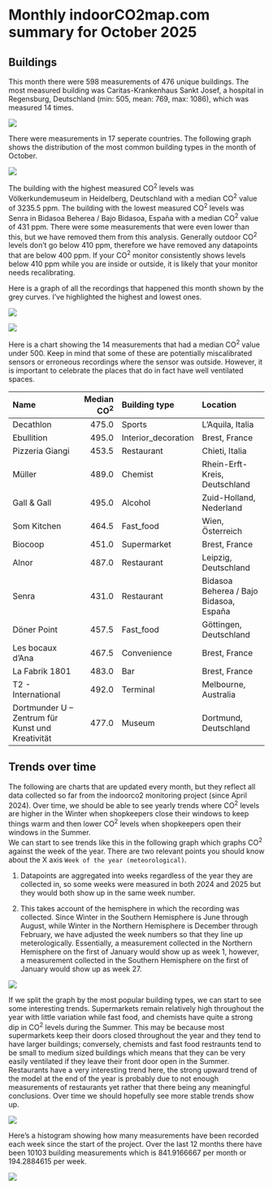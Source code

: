 

# Monthly indoorCO2map.com summary for October 2025

## Buildings

This month there were 598 measurements of 476 unique buildings. The most
measured building was Caritas-Krankenhaus Sankt Josef, a hospital in
Regensburg, Deutschland (min: 505, mean: 769, max: 1086), which was
measured 14 times.

![](README_files/figure-commonmark/unnamed-chunk-11-1.png)

There were measurements in 17 seperate countries. The following graph
shows the distribution of the most common building types in the month of
October.

![](README_files/figure-commonmark/unnamed-chunk-12-1.png)

The building with the highest measured CO<sup>2</sup> levels was
Völkerkundemuseum in Heidelberg, Deutschland with a median
CO<sup>2</sup> value of 3235.5 ppm. The building with the lowest
measured CO<sup>2</sup> levels was Senra in Bidasoa Beherea / Bajo
Bidasoa, España with a median CO<sup>2</sup> value of 431 ppm. There
were some measurements that were even lower than this, but we have
removed them from this analysis. Generally outdoor CO<sup>2</sup> levels
don’t go below 410 ppm, therefore we have removed any datapoints that
are below 400 ppm. If your CO<sup>2</sup> monitor consistently shows
levels below 410 ppm while you are inside or outside, it is likely that
your monitor needs recalibrating.

Here is a graph of all the recordings that happened this month shown by
the grey curves. I’ve highlighted the highest and lowest ones.

![](README_files/figure-commonmark/unnamed-chunk-18-1.png)

![](README_files/figure-commonmark/unnamed-chunk-19-1.png)

Here is a chart showing the 14 measurements that had a median
CO<sup>2</sup> value under 500. Keep in mind that some of these are
potentially miscalibrated sensors or erroneous recordings where the
sensor was outside. However, it is important to celebrate the places
that do in fact have well ventilated spaces.

| Name                                             | Median CO<sup>2</sup> | Building type       | Location                               |
|:-------------------------------------------------|----------------------:|:--------------------|:---------------------------------------|
| Decathlon                                        |                 475.0 | Sports              | L’Aquila, Italia                       |
| Ebullition                                       |                 495.0 | Interior_decoration | Brest, France                          |
| Pizzeria Giangi                                  |                 453.5 | Restaurant          | Chieti, Italia                         |
| Müller                                           |                 489.0 | Chemist             | Rhein-Erft-Kreis, Deutschland          |
| Gall & Gall                                      |                 495.0 | Alcohol             | Zuid-Holland, Nederland                |
| Som Kitchen                                      |                 464.5 | Fast_food           | Wien, Österreich                       |
| Biocoop                                          |                 451.0 | Supermarket         | Brest, France                          |
| Alnor                                            |                 487.0 | Restaurant          | Leipzig, Deutschland                   |
| Senra                                            |                 431.0 | Restaurant          | Bidasoa Beherea / Bajo Bidasoa, España |
| Döner Point                                      |                 457.5 | Fast_food           | Göttingen, Deutschland                 |
| Les bocaux d’Ana                                 |                 467.5 | Convenience         | Brest, France                          |
| La Fabrik 1801                                   |                 483.0 | Bar                 | Brest, France                          |
| T2 - International                               |                 492.0 | Terminal            | Melbourne, Australia                   |
| Dortmunder U – Zentrum für Kunst und Kreativität |                 477.0 | Museum              | Dortmund, Deutschland                  |

## Trends over time

The following are charts that are updated every month, but they reflect
all data collected so far from the indoorco2 monitoring project (since
April 2024). Over time, we should be able to see yearly trends where
CO<sup>2</sup> levels are higher in the Winter when shopkeepers close
their windows to keep things warm and then lower CO<sup>2</sup> levels
when shopkeepers open their windows in the Summer.  
We can start to see trends like this in the following graph which graphs
CO<sup>2</sup> against the week of the year. There are two relevant
points you should know about the X axis
`Week of the year (meteorological)`.

1.  Datapoints are aggregated into weeks regardless of the year they are
    collected in, so some weeks were measured in both 2024 and 2025 but
    they would both show up in the same week number.

2.  This takes account of the hemisphere in which the recording was
    collected. Since Winter in the Southern Hemisphere is June through
    August, while Winter in the Northern Hemisphere is December through
    February, we have adjusted the week numbers so that they line up
    meterologically. Essentially, a measurement collected in the
    Northern Hemisphere on the first of January would show up as week 1,
    however, a measurement collected in the Southern Hemisphere on the
    first of January would show up as week 27.

![](README_files/figure-commonmark/unnamed-chunk-23-1.png)

If we split the graph by the most popular building types, we can start
to see some interesting trends. Supermarkets remain relatively high
throughout the year with little variation while fast food, and chemists
have quite a strong dip in CO<sup>2</sup> levels during the Summer. This
may be because most supermarkets keep their doors closed throughout the
year and they tend to have larger buildings; conversely, chemists and
fast food restraunts tend to be small to medium sized buildings which
means that they can be very easily ventilated if they leave their front
door open in the Summer. Restaurants have a very interesting trend here,
the strong upward trend of the model at the end of the year is probably
due to not enough measurements of restaurants yet rather that there
being any meaningful conclusions. Over time we should hopefully see more
stable trends show up.

![](README_files/figure-commonmark/unnamed-chunk-24-1.png)

Here’s a histogram showing how many measurements have been recorded each
week since the start of the project. Over the last 12 months there have
been 10103 building measurements which is 841.9166667 per month or
194.2884615 per week.

![](README_files/figure-commonmark/unnamed-chunk-26-1.png)

<!-- ## Transit -->
<!-- ## Everything -->
<!-- Combine both long datasets and then make a beeswarm comparing buildings to transit -->
